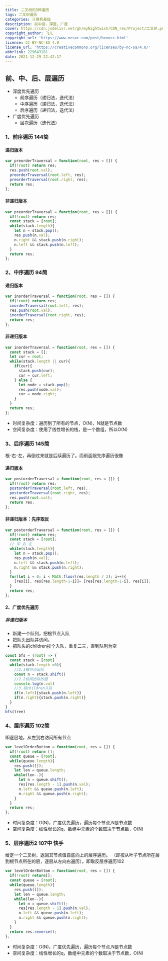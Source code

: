 ```yaml
---
title: 二叉树的5种遍历
tags: 二叉树遍历
categories: 计算机基础
description: 前中后，深度，广度
cover: https://cdn.jsdelivr.net/gh/myNightwish/CDN_res/Project/二叉树.png
copyright_author: 飞儿
copyright_url: 'https://www.nesxc.com/post/hexocc.html'
license: CC BY-NC-SA 4.0
license_url: 'https://creativecommons.org/licenses/by-nc-sa/4.0/'
abbrlink: 229643181
date: 2021-12-29 22:42:17
---
```



## 前、中、后、层遍历 ##

* 深度优先遍历
  * 前序遍历（递归法，迭代法）
  * 中序遍历（递归法，迭代法）
  * 后序遍历（递归法，迭代法）
* 广度优先遍历
  * 层次遍历（迭代法）

### 1、前序遍历          144简 ###

#### 递归版本 ####

```js
var preorderTraversal = function(root, res = []) {
  if(!root) return res;
  res.push(root.val);
  preorderTraversal(root.left, res);
  preorderTraversal(root.right, res);
  return res;
};
```

#### 非递归版本 ####

```js
var preorderTraversal = function(root, res = []) {
  if(!root) return res;
  const stack = [root];
  while(stack.length){
    let n = stack.pop();
    res.push(n.val);
    n.right && stack.push(n.right);
    n.left && stack.push(n.left);
  }
  return res;
};
```

### 2、中序遍历 94简 ###

#### 递归版本 ####

```js
var inorderTraversal = function(root, res = []) {
  if(!root) return res;
  inorderTraversal(root.left, res);
  res.push(root.val);
  inorderTraversal(root.right, res);
  return res;
};
```

#### 非递归版本 ####

```js
var inorderTraversal = function(root, res = []) {
  const stack = [];
  let cur = root;
  while(stack.length || cur){
    if(cur){
      stack.push(cur);
      cur = cur.left;
    } else {
      let node = stack.pop();
      res.push(node.val);
      cur = node.right;
    }
  }
  return res;
};
```

* 时间复杂度：遍历到了所有的节点，O(N)，N就是节点数
* 空间复杂度：使用了线性增长的栈，是一个数组，所以O(N)

### 3、后序遍历        145简 ###

根-右-左，再倒过来就是后续遍历了。而前面跟先序遍历很像

#### 递归版本 ####

```js
var postorderTraversal = function(root, res = []) {
  if(!root) return res;
  postorderTraversal(root.left, res);
  postorderTraversal(root.right, res);
  res.push(root.val);
  return res;
};
```

#### 非递归版本：先序取反 ####

```js
var postorderTraversal = function(root, res = []) {
  if(!root) return res;
  const stack = [root];
  // 中 右 左
  while(stack.length){
    let n = stack.pop();
    res.push(n.val);
    n.left && stack.push(n.left);
    n.right && stack.push(n.right);
  }
  for(let i = 0; i < Math.floor(res.length / 2); i++){
    [res[i], res[res.length-1-i]]= [res[res.length-1-i], res[i]];
  }
  return res;
};
```

#### 2、广度优先遍历 ####

##### 非递归版本 #####

* 新建一个队列，把根节点入队
* 把队头出队并访问。
* 把队头的children挨个入队，重复二三，直到队列为空

```js
const bfs = (root) => {
  const stack = [root]
  while(stack.length >0){
    //2.1根节点出队
    const n = stack.shift()
    //2.2访问出队的值
    console.log(n.val)
    //3.将children入队
    if(n.left){stack.push(n.left)}
    if(n.right){stack.push(n.right)}
  }
}
bfs(tree)

```

### 4、层序遍历           102简 ###

即逐层地，从左到右访问所有节点

```js
var levelOrderBottom = function(root, res = []) {
  if(!root) return [];
  const queue = [root];
  while(queue.length){
    res.push([]);
    let len = queue.length;
    while(len--){
      let n = queue.shift();
      res[res.length - 1].push(n.val);
      n.left && queue.push(n.left);
      n.right && queue.push(n.right);
    }
  }
  return res;
};
```

* 时间复杂度：O(N)，广度优先遍历，遍历每个节点,N是节点数
* 空间复杂度：线性增长的q，数组中元素的个数取决于节点数，O(N)


### 5、层序遍历2           107中   快手 ###

给定一个二叉树，返回其节点值自底向上的层序遍历。 （即按从叶子节点所在层到根节点所在的层，逐层从左向右遍历）。即取反层序遍历102

```js
var levelOrderBottom = function(root, res = []) {
  if(!root) return[];
  const queue = [root];
  while(queue.length){
    res.push([]);
    let len = queue.length;
    while(len--){
      let n = queue.shift();
      res[res.length - 1].push(n.val);
      n.left && queue.push(n.left);
      n.right && queue.push(n.right);
    }
  }
  return res.reverse();
};
```

* 时间复杂度：O(N)，广度优先遍历，遍历每个节点,N是节点数
* 空间复杂度：线性增长的q，数组中元素的个数取决于节点数，O(N)